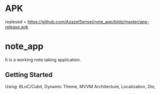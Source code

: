 # APK
realesed = https://github.com/AzazelSensei/note_app/blob/master/app-release.apk

# note_app

It is a working note taking application.

## Getting Started

Using: BLoC/Cubit, Dynamic Theme, MVVM Architecture, Localization, Dio, 
